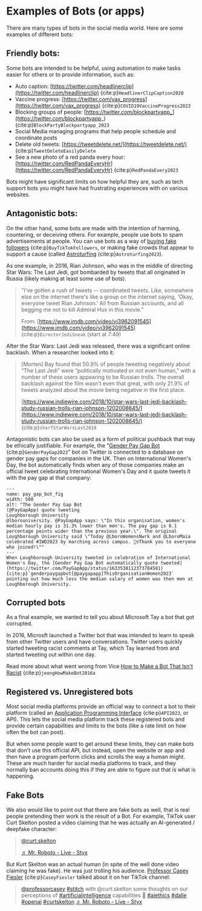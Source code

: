 # Examples of Bots (or apps)
There are many types of bots in the social media world. Here are some examples of different bots:

## Friendly bots:
Some bots are intended to be helpful, using automation to make tasks easier for others or to provide information, such as:
- Auto caption: [https://twitter.com/headlinerclip](https://twitter.com/headlinerclip) {cite:p}`HeadlinerClipCaption2020`
- Vaccine progress: [https://twitter.com/vax_progress](https://twitter.com/vax_progress) {cite:p}`COVID19VaccineProgress2023`
- Blocking groups of people: [https://twitter.com/blockpartyapp_](https://twitter.com/blockpartyapp_) {cite:p}`BlockPartyBlockpartyapp_2023`
- Social Media managing programs that help people schedule and coordinate posts
- Delete old tweets: [https://tweetdelete.net/](https://tweetdelete.net/) {cite:p}`TweetDeleteEasilyDelete`
- See a new photo of a red panda every hour: [https://twitter.com/RedPandaEveryHr](https://twitter.com/RedPandaEveryHr) {cite:p}`RedPandaEvery2023`


Bots might have significant limits on how helpful they are, such as tech support bots you might have had frustrating experiences with on various websites.


## Antagonistic bots:
On the other hand, some bots are made with the intention of harming, countering, or deceiving others. For example, people use bots to spam advertisements at people. You can use bots as a way of [buying fake followers](https://www.socialwick.com/tiktok/followers) {cite:p}`BuyTikTokFollowers`, or making fake crowds that appear to support a cause (called [Astroturfing](https://en.wikipedia.org/wiki/Astroturfing) {cite:p}`Astroturfing2023`).

As one example, in 2016, Rian Johnson, who was in the middle of directing Star Wars: The Last Jedi, got bombarded by tweets that all originated in Russia (likely making at least some use of bots).
>   "I've gotten a rush of tweets -- coordinated tweets. Like, somewhere else on the internet there's like a group on the internet saying, 'Okay, everyone tweet Rian Johnson.' All from Russian accounts, and all begging me not to kill Admiral Hux in this movie."
>
> From: [https://www.imdb.com/video/vi3962091545](https://www.imdb.com/video/vi3962091545) {cite:p}`DirectorJediSneak` (start at 7:49)

After the Star Wars: Last Jedi was released, there was a significant online backlash. When a researcher looked into it:
> [Morten] Bay found that 50.9% of people tweeting negatively about “The Last Jedi” were “politically motivated or not even human,” with a number of these users appearing to be Russian trolls. The overall backlash against the film wasn’t even that great, with only 21.9% of tweets analyzed about the movie being negative in the first place.
>
> [https://www.indiewire.com/2018/10/star-wars-last-jedi-backlash-study-russian-trolls-rian-johnson-1202008645/](https://www.indiewire.com/2018/10/star-wars-last-jedi-backlash-study-russian-trolls-rian-johnson-1202008645/) {cite:p}`sharfStarWarsLast2018`

Antagonistic bots can also be used as a form of political pushback that may be ethically justifiable. For example, the "[Gender Pay Gap Bot](https://twitter.com/PayGapApp) {cite:p}`GenderPayGap2023`" bot on Twitter is connected to a database on gender pay gaps for companies in the UK. Then on International Women's Day, the bot automatically finds when any of those companies make an official tweet celebrating International Women's Day and it quote tweets it with the pay gap at that company:

```{figure} pay_gap_bot.png
---
name: pay_gap_bot_fig
width: 500
alt: "The Gender Pay Gap Bot
(@PayGapApp) quote tweeting 
Loughborough University
@lborouniversity. @PayGapApp says: \"In this organisation, women's median hourly pay is 31.3% lower than men's. The pay gap is 8.1 percentage points wider than the previous year.\". The original Loughborough University said \"Today @LboroWomensNwrk and @LboroMaia celebrated #IWD2023 by marching across campus. 🚶‍♀️Thank you to everyone who joined!\""
---
When Loughborough University tweeted in celebration of International Women's Day, the [Gender Pay Gap Bot automatically quote tweeted](https://twitter.com/PayGapApp/status/1633538112373784581) {cite:p}`genderpaygapbot[@paygapapp]ThisOrganisationWomen2023` pointing out how much less the median salary of women was then men at Loughborough University.
```

## Corrupted bots
As a final example, we wanted to tell you about Microsoft Tay a bot that got corrupted.

In 2016, Microsft launched a Twitter bot that was intended to learn to speak from other Twitter users and have conversations. Twitter users quickly started tweeting racist comments at Tay, which Tay learned from and started tweeting out within one day.

Read more about what went wrong from Vice [How to Make a Bot That Isn't Racist](https://www.vice.com/en_us/article/mg7g3y/how-to-make-a-not-racist-bot) {cite:p}`jeongHowMakeBot2016a`





## Registered vs. Unregistered bots
Most social media platforms provide an official way to connect a bot to their platform (called an [Application Programming Interface](https://en.wikipedia.org/wiki/API) {cite:p}`API2023`, or API). This lets the social media platform track these registered bots and provide certain capabilities and limits to the bots (like a rate limit on how often the bot can post). 

But when some people want to get around these limits, they can make bots that don't use this official API, but instead, open the website or app and then have a program perform clicks and scrolls the way a human might. These are much harder for social media platforms to track, and they normally ban accounts doing this if they are able to figure out that is what is happening.

## Fake Bots
We also would like to point out that there are fake bots as well, that is real people pretending their work is the result of a Bot. For example, TikTok user Curt Skelton posted a video claiming that he was actually an AI-generated / deepfake character:

<blockquote class="tiktok-embed" cite="https://www.tiktok.com/@curt.skelton/video/7135836562771758382" data-video-id="7135836562771758382" style="max-width: 605px;min-width: 325px;" > <section> <a target="_blank" title="@curt.skelton" href="https://www.tiktok.com/@curt.skelton?refer=embed">@curt.skelton</a> <p></p> <a target="_blank" title="♬ Mr. Roboto - Live - Styx" href="https://www.tiktok.com/music/Mr-Roboto-Live-7006146083274295298?refer=embed">♬ Mr. Roboto - Live - Styx</a> </section> </blockquote> <script async src="https://www.tiktok.com/embed.js"></script>

But Kurt Skelton was an actual human (in spite of the well done video claiming he was fake). He was just trolling his audience. [Professor Casey Fiesler](https://caseyfiesler.com/) {cite:p}`CaseyFiesler` talked about it on her TikTok channel:

<blockquote class="tiktok-embed" cite="https://www.tiktok.com/@professorcasey/video/7136618141198667054" data-video-id="7136618141198667054" style="max-width: 605px;min-width: 325px;" > <section> <a target="_blank" title="@professorcasey" href="https://www.tiktok.com/@professorcasey?refer=embed">@professorcasey</a> <a title="stitch" target="_blank" href="https://www.tiktok.com/tag/stitch?refer=embed">#stitch</a> with @curt.skelton some thoughts on our perceptions of <a title="artificialintelligence" target="_blank" href="https://www.tiktok.com/tag/artificialintelligence?refer=embed">#artificialintelligence</a> capabilities 🤖 <a title="aiethics" target="_blank" href="https://www.tiktok.com/tag/aiethics?refer=embed">#aiethics</a> <a title="dalle" target="_blank" href="https://www.tiktok.com/tag/dalle?refer=embed">#dalle</a> <a title="openai" target="_blank" href="https://www.tiktok.com/tag/openai?refer=embed">#openai</a> <a title="curtskelton" target="_blank" href="https://www.tiktok.com/tag/curtskelton?refer=embed">#curtskelton</a> <a target="_blank" title="♬ Mr. Roboto - Live - Styx" href="https://www.tiktok.com/music/Mr-Roboto-Live-7006146083274295298?refer=embed">♬ Mr. Roboto - Live - Styx</a> </section> </blockquote> <script async src="https://www.tiktok.com/embed.js"></script>